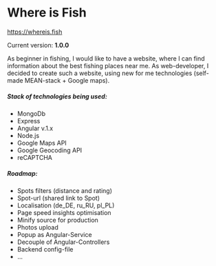 Where is Fish
=============

https://whereis.fish

Current version: **1.0.0**

As beginner in fishing, I would like to have a website, where I can find information about the best fishing places near me.
As web-developer, I decided to create such a website, using new for me technologies (self-made MEAN-stack + Google maps). 

##### Stack of technologies being used:
- MongoDb
- Express
- Angular v.1.x
- Node.js
- Google Maps API
- Google Geocoding API
- reCAPTCHA

##### Roadmap:
- Spots filters (distance and rating)
- Spot-url (shared link to Spot)
- Localisation (de_DE, ru_RU, pl_PL)
- Page speed insights optimisation
- Minify source for production
- Photos upload
- Popup as Angular-Service
- Decouple of Angular-Controllers
- Backend config-file
- ...
